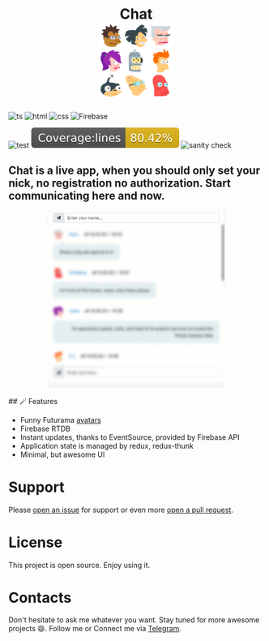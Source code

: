 <h1 align=center>
 Chat
  <br>
    <img width=150 src="./readme/chat_logo.png" alt=""/>
  <br>
</h1>  


![ts](https://img.shields.io/badge/TypeScript-007ACC?style=for-the-badge&logo=typescript&logoColor=white)
![html](https://img.shields.io/badge/HTML5-E34F26?style=for-the-badge&logo=html5&logoColor=white)
![css](https://img.shields.io/badge/CSS3-1572B6?style=for-the-badge&logo=css3&logoColor=white)
![Firebase](https://img.shields.io/badge/firebase-%23039BE5.svg?style=for-the-badge&logo=firebase)

![test](https://github.com/rodionbgd/chat/actions/workflows/test.yml/badge.svg)
![test-coverage](./badges/badge-lines.svg)
![sanity check](https://github.com/rodionbgd/chat/actions/workflows/sanity-check.yml/badge.svg)  

## Chat is  a live app, when you should only set your nick, no registration no authorization. Start communicating here and now.
<p align="center"><img width="350" src="readme/chat_descr.gif" alt=""></p>
## 🪄 Features

- Funny Futurama [avatars](https://github.com/rodionbgd/chat/tree/main/src/img) 
- Firebase RTDB
- Instant updates, thanks to EventSource, provided by Firebase API
- Application state is managed by redux, redux-thunk
- Minimal, but awesome UI

# Support
Please [open an issue](https://github.com/rodionbgd/chat/issues) for support or even more [open a pull request](https://github.com/rodionbgd/chat/pulls).


# License
This project is open source. Enjoy using it.


# Contacts
Don't hesitate to ask me whatever you want. Stay tuned for more awesome projects :smile:. Follow me or Connect me via <a href="https://t.me/rodionbgd">Telegram</a>.
